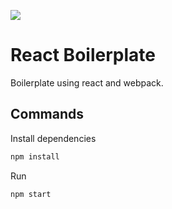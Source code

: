 [![](https://img.shields.io/badge/-React.js-blue?logo=react)](https://reactjs.org/)

# React Boilerplate
Boilerplate using react and webpack.

## Commands

Install dependencies

```bash
npm install
```

Run

```bash
npm start
```


